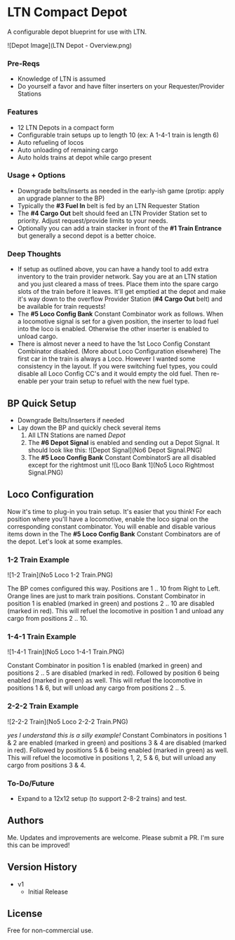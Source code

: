 # LTN Compact Depot

A configurable depot blueprint for use with LTN.

![Depot Image](LTN Depot - Overview.png)

### Pre-Reqs
- Knowledge of LTN is assumed
- Do yourself a favor and have filter inserters on your Requester/Provider Stations

### Features
- 12 LTN Depots in a compact form
- Configurable train setups up to length 10 (ex: A 1-4-1 train is length 6)
- Auto refueling of locos
- Auto unloading of remaining cargo
- Auto holds trains at depot while cargo present

### Usage + Options
- Downgrade belts/inserts as needed in the early-ish game (protip: apply an upgrade planner to the BP)
- Typically the **#3 Fuel In** belt is fed by an LTN Requester Station
- The **#4 Cargo Out** belt should feed an LTN Provider Station set to priority. Adjust request/provide limits to your needs.
- Optionally you can add a train stacker in front of the **#1 Train Entrance** but generally a second depot is a better choice.

### Deep Thoughts
- If setup as outlined above, you can have a handy tool to add extra inventory to the train provider network. Say you are at an LTN station and you just cleared a mass of trees. Place them into the spare cargo slots of the train before it leaves. It'll get emptied at the depot and make it's way down to the overflow Provider Station (**#4 Cargo Out** belt) and be available for train requests!
- The **#5 Loco Config Bank** Constant Combinator work as follows. When a locomotive signal is set for a given position, the inserter to load fuel into the loco is enabled. Otherwise the other inserter is enabled to unload cargo.
- There is almost never a need to have the 1st Loco Config Constant Combinator disabled. (More about Loco Configuration elsewhere) The first car in the train is always a Loco. However I wanted some consistency in the layout. If you were switching fuel types, you could disable all Loco Config CC's and it would empty the old fuel. Then re-enable per your train setup to refuel with the new fuel type.


## BP Quick Setup
- Downgrade Belts/Inserters if needed
- Lay down the BP and quickly check several items
    1. All LTN Stations are named *Depot*
    2. The **#6 Depot Signal** is enabled and sending out a Depot Signal. It should look like this:
    ![Depot Signal](No6 Depot Signal.PNG)
    3. The **#5 Loco Config Bank** Constant CombinatorS are all disabled except for the rightmost unit
    ![Loco Bank 1](No5 Loco Rightmost Signal.PNG)

## Loco Configuration

Now it's time to plug-in you train setup. It's easier that you think! For each position where you'll have a locomotive, enable the loco signal on the corresponding constant combinator. You will enable and disable various items down in the The **#5 Loco Config Bank** Constant Combinators are of the depot. Let's look at some examples.

### 1-2 Train Example
![1-2 Train](No5 Loco 1-2 Train.PNG)

The BP comes configured this way. Positions are 1 .. 10 from Right to Left. Orange lines are just to mark train positions. Constant Combinator in position 1 is enabled (marked in green) and postions 2 .. 10 are disabled (marked in red). This will refuel the locomotive in position 1 and unload any cargo from positions 2 .. 10.

### 1-4-1 Train Example
![1-4-1 Train](No5 Loco 1-4-1 Train.PNG)

Constant Combinator in position 1 is enabled (marked in green) and positions 2 .. 5 are disabled (marked in red). Followed by position 6 being enabled (marked in green) as well. This will refuel the locomotive in positions 1 & 6, but will unload any cargo from positions 2 .. 5.

### 2-2-2 Train Example
![2-2-2 Train](No5 Loco 2-2-2 Train.PNG)

*yes I understand this is a silly example!* Constant Combinators in positions 1 & 2 are enabled (marked in green) and positions 3 & 4 are disabled (marked in red). Followed by positions 5 & 6 being enabled (marked in green) as well. This will refuel the locomotive in positions 1, 2, 5 & 6, but will unload any cargo from positions 3 & 4.


### To-Do/Future
- Expand to a 12x12 setup (to support 2-8-2 trains) and test.

## Authors

Me. Updates and improvements are welcome. Please submit a PR. I'm sure this can be improved!

## Version History

- v1
    * Initial Release

## License

Free for non-commercial use. 

